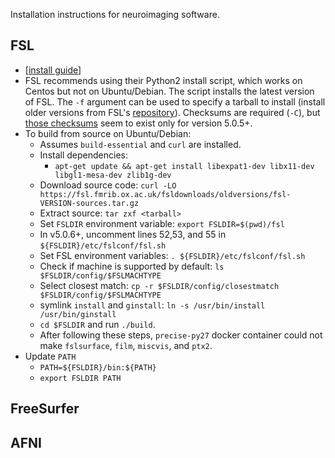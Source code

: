 Installation instructions for neuroimaging software.


FSL
---

- [[install guide](https://fsl.fmrib.ox.ac.uk/fsl/fslwiki/FslInstallation)]
- FSL recommends using their Python2 install script, which works on Centos but not on Ubuntu/Debian. The script installs the latest version of FSL. The `-f` argument can be used to specify a tarball to install (install older versions from FSL's [repository](https://fsl.fmrib.ox.ac.uk/fsldownloads/oldversions/)). Checksums are required (`-C`), but [those checksums](https://fsl.fmrib.ox.ac.uk/fsldownloads/md5sums/) seem to exist only for version 5.0.5+.
- To build from source on Ubuntu/Debian:
  - Assumes `build-essential` and `curl` are installed.
  - Install dependencies:
    - `apt-get update && apt-get install libexpat1-dev libx11-dev libgl1-mesa-dev zlib1g-dev`
  - Download source code: `curl -LO https://fsl.fmrib.ox.ac.uk/fsldownloads/oldversions/fsl-VERSION-sources.tar.gz`
  - Extract source: `tar zxf <tarball>`
  - Set `FSLDIR` environment variable: `export FSLDIR=$(pwd)/fsl`
  - In v5.0.6+, uncomment lines 52,53, and 55 in `${FSLDIR}/etc/fslconf/fsl.sh`
  - Set FSL environment variables: `. ${FSLDIR}/etc/fslconf/fsl.sh`
  - Check if machine is supported by default: `ls $FSLDIR/config/$FSLMACHTYPE`
  - Select closest match: `cp -r $FSLDIR/config/closestmatch $FSLDIR/config/$FSLMACHTYPE`
  - symlink `install` and `ginstall`: `ln -s /usr/bin/install /usr/bin/ginstall`
  - `cd $FSLDIR` and run `./build`.
  - After following these steps, `precise-py27` docker container could not make `fslsurface`, `film`, `miscvis`, and `ptx2`.
- Update `PATH`
  - `PATH=${FSLDIR}/bin:${PATH}`
  - `export FSLDIR PATH`



FreeSurfer
----------



AFNI
----
